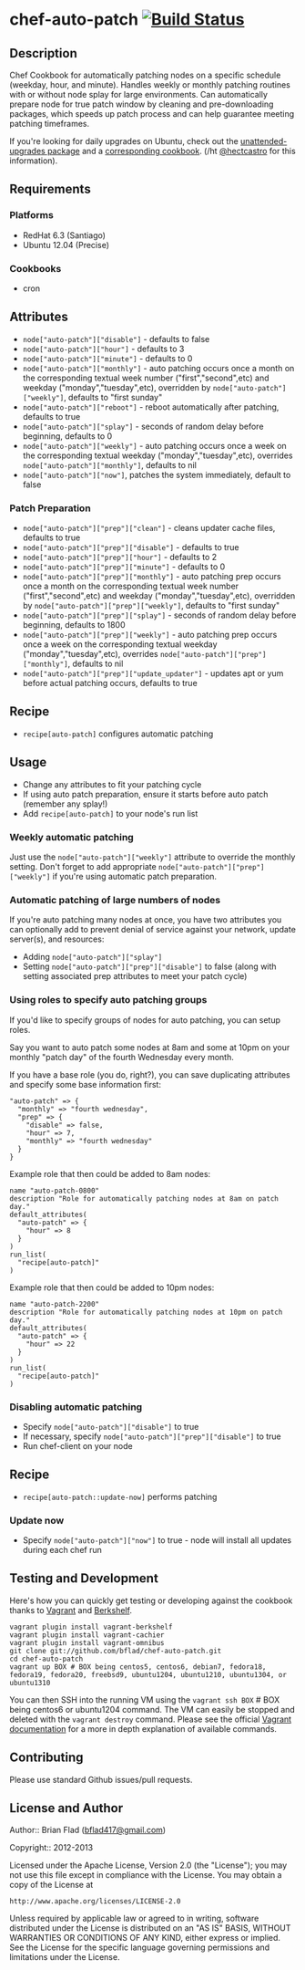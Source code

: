 # chef-auto-patch [![Build Status](https://secure.travis-ci.org/bflad/chef-auto-patch.png?branch=master)](http://travis-ci.org/bflad/chef-auto-patch)

## Description

Chef Cookbook for automatically patching nodes on a specific schedule (weekday,
hour, and minute). Handles weekly or monthly patching routines with or without
node splay for large environments. Can automatically prepare node for true patch
window by cleaning and pre-downloading packages, which speeds up patch process
and can help guarantee meeting patching timeframes.

If you're looking for daily upgrades on Ubuntu, check out the
[unattended-upgrades package](https://help.ubuntu.com/12.04/serverguide/automatic-updates.html)
and a [corresponding cookbook](https://github.com/firstbanco/chef-unattended-upgrades).
(/ht [@hectcastro](https://github.com/hectcastro) for this information).

## Requirements

### Platforms

* RedHat 6.3 (Santiago)
* Ubuntu 12.04 (Precise)

### Cookbooks

* cron

## Attributes

* `node["auto-patch"]["disable"]` - defaults to false
* `node["auto-patch"]["hour"]` - defaults to 3
* `node["auto-patch"]["minute"]` - defaults to 0
* `node["auto-patch"]["monthly"]` - auto patching occurs once a month on the
  corresponding textual week number ("first","second",etc) and weekday
  ("monday","tuesday",etc), overridden by `node["auto-patch"]["weekly"]`,
  defaults to "first sunday"
* `node["auto-patch"]["reboot"]` - reboot automatically after patching, defaults
  to true
* `node["auto-patch"]["splay"]` - seconds of random delay before beginning,
  defaults to 0
* `node["auto-patch"]["weekly"]` - auto patching occurs once a week on the
  corresponding textual weekday ("monday","tuesday",etc), overrides
  `node["auto-patch"]["monthly"]`, defaults to nil
* `node["auto-patch"]["now"]`, patches the system immediately, default to false

### Patch Preparation

* `node["auto-patch"]["prep"]["clean"]` - cleans updater cache files, defaults
  to true
* `node["auto-patch"]["prep"]["disable"]` - defaults to true
* `node["auto-patch"]["prep"]["hour"]` - defaults to 2
* `node["auto-patch"]["prep"]["minute"]` - defaults to 0
* `node["auto-patch"]["prep"]["monthly"]` - auto patching prep occurs once a
  month on the corresponding textual week number ("first","second",etc) and
  weekday ("monday","tuesday",etc), overridden by
  `node["auto-patch"]["prep"]["weekly"]`, defaults to "first sunday"
* `node["auto-patch"]["prep"]["splay"]` - seconds of random delay before
  beginning, defaults to 1800
* `node["auto-patch"]["prep"]["weekly"]` - auto patching prep occurs once a week
  on the corresponding textual weekday ("monday","tuesday",etc), overrides
  `node["auto-patch"]["prep"]["monthly"]`, defaults to nil
* `node["auto-patch"]["prep"]["update_updater"]` - updates apt or yum before
  actual patching occurs, defaults to true

## Recipe

* `recipe[auto-patch]` configures automatic patching

## Usage

* Change any attributes to fit your patching cycle
* If using auto patch preparation, ensure it starts before auto patch (remember
  any splay!)
* Add `recipe[auto-patch]` to your node's run list

### Weekly automatic patching

Just use the `node["auto-patch"]["weekly"]` attribute to override the monthly
setting. Don't forget to add appropriate `node["auto-patch"]["prep"]["weekly"]`
if you're using automatic patch preparation.

### Automatic patching of large numbers of nodes

If you're auto patching many nodes at once, you have two attributes you can
optionally add to prevent denial of service against your network, update
server(s), and resources:
* Adding `node["auto-patch"]["splay"]`
* Setting `node["auto-patch"]["prep"]["disable"]` to false (along with setting
  associated prep attributes to meet your patch cycle)

### Using roles to specify auto patching groups

If you'd like to specify groups of nodes for auto patching, you can setup roles.

Say you want to auto patch some nodes at 8am and some at 10pm on your monthly
"patch day" of the fourth Wednesday every month.

If you have a base role (you do, right?), you can save duplicating attributes
and specify some base information first:

    "auto-patch" => {
      "monthly" => "fourth wednesday",
      "prep" => {
        "disable" => false,
        "hour" => 7,
        "monthly" => "fourth wednesday"
      }
    }

Example role that then could be added to 8am nodes:

    name "auto-patch-0800"
    description "Role for automatically patching nodes at 8am on patch day."
    default_attributes(
      "auto-patch" => {
        "hour" => 8
      }
    )
    run_list(
      "recipe[auto-patch]"
    )

Example role that then could be added to 10pm nodes:

    name "auto-patch-2200"
    description "Role for automatically patching nodes at 10pm on patch day."
    default_attributes(
      "auto-patch" => {
        "hour" => 22
      }
    )
    run_list(
      "recipe[auto-patch]"
    )

### Disabling automatic patching

* Specify `node["auto-patch"]["disable"]` to true
* If necessary, specify `node["auto-patch"]["prep"]["disable"]` to true
* Run chef-client on your node

## Recipe

* `recipe[auto-patch::update-now]` performs patching

### Update now

* Specify `node["auto-patch"]["now"]` to true - node will install all updates during each chef run

## Testing and Development

Here's how you can quickly get testing or developing against the cookbook thanks to [Vagrant](http://vagrantup.com/) and [Berkshelf](http://berkshelf.com/).

    vagrant plugin install vagrant-berkshelf
    vagrant plugin install vagrant-cachier
    vagrant plugin install vagrant-omnibus
    git clone git://github.com/bflad/chef-auto-patch.git
    cd chef-auto-patch
    vagrant up BOX # BOX being centos5, centos6, debian7, fedora18, fedora19, fedora20, freebsd9, ubuntu1204, ubuntu1210, ubuntu1304, or ubuntu1310

You can then SSH into the running VM using the `vagrant ssh BOX` # BOX being centos6 or ubuntu1204 command.
The VM can easily be stopped and deleted with the `vagrant destroy`
command. Please see the official [Vagrant documentation](http://docs.vagrantup.com/v2/cli/index.html)
for a more in depth explanation of available commands.

## Contributing

Please use standard Github issues/pull requests.

## License and Author
      
Author:: Brian Flad (<bflad417@gmail.com>)

Copyright:: 2012-2013

Licensed under the Apache License, Version 2.0 (the "License");
you may not use this file except in compliance with the License.
You may obtain a copy of the License at

    http://www.apache.org/licenses/LICENSE-2.0

Unless required by applicable law or agreed to in writing, software
distributed under the License is distributed on an "AS IS" BASIS,
WITHOUT WARRANTIES OR CONDITIONS OF ANY KIND, either express or implied.
See the License for the specific language governing permissions and
limitations under the License.

